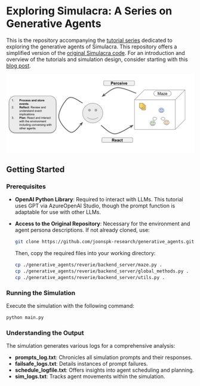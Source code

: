 # Exploring Simulacra: A Series on Generative Agents

This is the repository accompanying the [tutorial series](https://www.pgupta.info/teaching/tutorials) dedicated to exploring the generative agents of Simulacra. This repository offers a simplified version of the [original Simulacra code](https://github.com/joonspk-research/generative_agents). For an introduction and overview of the tutorials and simulation design, consider starting with this [blog post](https://www.pgupta.info/blog/2024/simulacra-0/).

<img src="simulacra-design.png">

## Getting Started

### Prerequisites

- **OpenAI Python Library**: Required to interact with LLMs. This tutorial uses GPT via AzureOpenAI Studio, though the prompt function is adaptable for use with other LLMs.
- **Access to the Original Repository**: Necessary for the environment and agent persona descriptions. If not already cloned, use:

    ```bash
    git clone https://github.com/joonspk-research/generative_agents.git
    ```

    Then, copy the required files into your working directory:

    ```bash
    cp ./generative_agents/reverie/backend_server/maze.py .
    cp ./generative_agents/reverie/backend_server/global_methods.py .
    cp ./generative_agents/reverie/backend_server/utils.py .
    ```

### Running the Simulation

Execute the simulation with the following command:

```bash
python main.py
```

### Understanding the Output

The simulation generates various logs for a comprehensive analysis:

- **prompts_log.txt**: Chronicles all simulation prompts and their responses.
- **failsafe_logs.txt**: Details instances of prompt failures.
- **schedule_logfile.txt**: Offers insights into agent scheduling and planning.
- **sim_logs.txt**: Tracks agent movements within the simulation.



